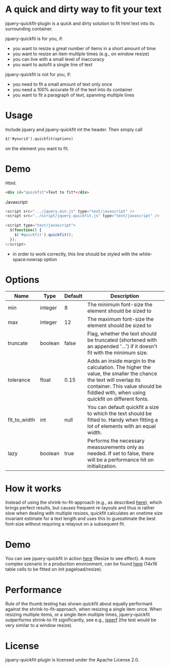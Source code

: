 A quick and dirty way to fit your text
======================================
jquery-quickfit-plugin is a quick and dirty solution to fit html text into its surrounding container. 

jquery-quickfit is for you, if:

* you want to resize a great number of items in a short amount of time
* you want to resize an item multiple times (e.g., on window resize)
* you can live with a small level of inaccuracy
* you want to autofit a single line of text

jquery-quickfit is not for you, if:

* you need to fit a small amount of text only once
* you need a 100% accurate fit of the text into its container
* you want to fit a paragraph of text, spanning multiple lines

Usage
=====

Include jquery and jquery-quickfit int the header. 
Then simply call 

```html
$('#yourid').quickfit(options) 
```

on the element you want to fit.

Demo
====

Html:

```html
<div id="quickfit">Text to fit*</div>
```

Javascript:

```javascript
<script src=".../jquery.min.js" type="text/javascript" />
<script src="../script/jquery.quickfit.js" type="text/javascript" />
  
<script type="text/javascript">
  $(function() {
    $('#quickfit').quickfit();
  });
</script>
```
* in order to work correctly, this line should be styled with the white-space:nowrap option

Options
=======

<table>
  <thead>
    <tr>
      <th>Name</th>
      <th>Type</th>
      <th>Default</th>
      <th>Description</th>
    </tr>
  </thead>
  <tbody>
    <tr>
      <td>min</td>
      <td>integer
      <td>8
      <td>The minimum font-size the element should be sized to
    </tr>
    <tr>
      <td>max</td>
      <td>integer</td>
      <td>12</td>
      <td>The maximum font-size the element should be sized to</td>
    </tr>
    <tr>
      <td>truncate</td>
      <td>boolean</td>
      <td>false</td>
      <td>Flag, whether the text should be truncated (shortened with an appended '...') if it doesn't fit with the minimum size.</td>
    </tr>
    <tr>
      <td>tolerance</td>
      <td>float</td>
      <td>0.15</td>
      <td>Adds an inside margin to the calculation. The higher the value, the smaller the chance the text will overlap its container. This value should be fiddled with, when using quickfit on different fonts.</td>
    </tr>
    <tr>
      <td>fit_to_width</td>
      <td>int</td>
      <td>null</td>
      <td>You can default quickfit a size to which the text should be fitted to. Handy when fitting a lot of elements with an equal width.</td>
    </tr>
    <tr>
      <td>lazy</td>
      <td>boolean</td>
      <td>true</td>
      <td>Performs the necessary meassurements only as needed. If set to false, there will be a performance hit on initialization.</td>
    </tr>
  </tbody>    
</table>


How it works
============
Instead of using the shrink-to-fit-approach (e.g., as described [here](http://stackoverflow.com/questions/687998/auto-size-dynamic-text-to-fill-fixed-size-container)), 
which brings perfect results, but causes frequent re-layouts and thus is rather slow when dealing with multiple resizes,
quickfit calculates an onetime size invariant estimate for a text length and uses this to guesstimate the best
font-size without requiring a relayout on a subsequent fit.

Demo
====
You can see jquery-quickfit in action [here](http://chunksnbits.github.com/jquery-quickfit/) (Resize to see effect). A more complex szenario in a production environment, can be found [here](http://www.four-downs.com/livedrafts/13533) (14x16 table cells to be fitted on init pageload/resize).

Performance
===========
Rule of the thumb testing has shown quickfit about equally performant against the shrink-to-fit-approach, when resizing a single item once.
When resizing multiple items, or a single item multiple times, jquery-quickfit outperforms shrink-to-fit significantly, see e.g., [jsperf](http://jsperf.com/jquery-quickfit-single-item-demo/2) (the test would be very similar to a window resize).

License
=======
jquery-quickfit-plugin is licensed under the Apache License 2.0. 